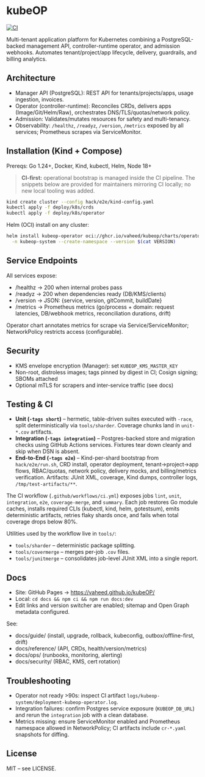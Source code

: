 # kubeOP

[![CI](https://github.com/vaheed/kubeOP/actions/workflows/ci.yml/badge.svg)](.github/workflows/ci.yml)

Multi-tenant application platform for Kubernetes combining a PostgreSQL-backed management API, controller-runtime operator, and admission webhooks. Automates tenant/project/app lifecycle, delivery, guardrails, and billing analytics.

## Architecture

- Manager API (PostgreSQL): REST API for tenants/projects/apps, usage ingestion, invoices.
- Operator (controller-runtime): Reconciles CRDs, delivers apps (Image/Git/Helm/Raw), orchestrates DNS/TLS/quotas/network policy.
- Admission: Validates/mutates resources for safety and multi-tenancy.
- Observability: `/healthz`, `/readyz`, `/version`, `/metrics` exposed by all services; Prometheus scrapes via ServiceMonitor.

## Installation (Kind + Compose)

Prereqs: Go 1.24+, Docker, Kind, kubectl, Helm, Node 18+

> **CI-first:** operational bootstrap is managed inside the CI pipeline. The snippets below are provided for maintainers mirroring CI locally; no new local tooling was added.

```bash
kind create cluster --config hack/e2e/kind-config.yaml
kubectl apply -f deploy/k8s/crds
kubectl apply -f deploy/k8s/operator
```

Helm (OCI) install on any cluster:

```bash
helm install kubeop-operator oci://ghcr.io/vaheed/kubeop/charts/operator \
  -n kubeop-system --create-namespace --version $(cat VERSION)
```

## Service Endpoints

All services expose:

- /healthz → 200 when internal probes pass
- /readyz → 200 when dependencies ready (DB/KMS/clients)
- /version → JSON: {service, version, gitCommit, buildDate}
- /metrics → Prometheus metrics (go/process + domain: request latencies, DB/webhook metrics, reconciliation durations, drift)

Operator chart annotates metrics for scrape via Service/ServiceMonitor; NetworkPolicy restricts access (configurable).

## Security

- KMS envelope encryption (Manager): set `KUBEOP_KMS_MASTER_KEY`
- Non-root, distroless images; tags pinned by digest in CI; Cosign signing; SBOMs attached
- Optional mTLS for scrapers and inter-service traffic (see docs)

## Testing & CI

- **Unit (`-tags short`)** – hermetic, table-driven suites executed with `-race`, split deterministically via `tools/sharder`. Coverage chunks land in `unit-*.cov` artifacts.
- **Integration (`-tags integration`)** – Postgres-backed store and migration checks using GitHub Actions services. Fixtures tear down cleanly and skip when DSN is absent.
- **End-to-End (`-tags e2e`)** – Kind-per-shard bootstrap from `hack/e2e/run.sh`, CRD install, operator deployment, tenant→project→app flows, RBAC/quotas, network policy, delivery mocks, and billing/metrics verification. Artifacts: JUnit XML, coverage, Kind dumps, controller logs, `/tmp/test-artifacts/**`.

The CI workflow (`.github/workflows/ci.yml`) exposes jobs `lint`, `unit`, `integration`, `e2e`, `coverage-merge`, and `summary`. Each job restores Go module caches, installs required CLIs (kubectl, kind, helm, gotestsum), emits deterministic artifacts, retries flaky shards once, and fails when total coverage drops below 80%.

Utilities used by the workflow live in `tools/`:

- `tools/sharder` – deterministic package splitting.
- `tools/covermerge` – merges per-job `.cov` files.
- `tools/junitmerge` – consolidates job-level JUnit XML into a single report.

## Docs

- Site: GitHub Pages → https://vaheed.github.io/kubeOP/
- Local: `cd docs && npm ci && npm run docs:dev`
- Edit links and version switcher are enabled; sitemap and Open Graph metadata configured.

See:

- docs/guide/ (install, upgrade, rollback, kubeconfig, outbox/offline-first, drift)
- docs/reference/ (API, CRDs, health/version/metrics)
- docs/ops/ (runbooks, monitoring, alerting)
- docs/security/ (RBAC, KMS, cert rotation)

## Troubleshooting

- Operator not ready >90s: inspect CI artifact `logs/kubeop-system/deployment-kubeop-operator.log`.
- Integration failures: confirm Postgres service exposure (`KUBEOP_DB_URL`) and rerun the `integration` job with a clean database.
- Metrics missing: ensure ServiceMonitor enabled and Prometheus namespace allowed in NetworkPolicy; CI artifacts include `cr-*.yaml` snapshots for diffing.

## License

MIT – see LICENSE.
